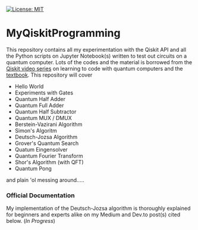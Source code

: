[![License: MIT](https://img.shields.io/badge/License-MIT-yellow.svg)](https://raw.githubusercontent.com/LordVader31/MyQiskitProgramming/main/LICENSE
)

# MyQiskitProgramming

This repository contains all my experimentation with the Qiskit API and all the Python scripts on Jupyter Notebook(s) written to test out circuits on a quantum computer. Lots of the codes and the material is borrowed from the [Qiskit video series](https://www.youtube.com/watch?v=a1NZC5rqQD8&list=PLOFEBzvs-Vvp2xg9-POLJhQwtVktlYGbY) on learning to code with quantum computers and the [textbook](https://qiskit.org/textbook/ch-states/introduction.html). This repository will cover 
* Hello World
* Experiments with Gates
* Quantum Half Adder
* Quantum Full Adder
* Quantum Half Subtractor
* Quantum MUX / DMUX
* Berstein-Vazirani Algorithm
* Simon's Algoritm
* Deutsch-Jozsa Algorithm
* Grover's Quantum Search
* Quatum Eingensolver
* Quantum Fourier Transform
* Shor's Algorithm (with QFT)
* Quantum Pong

and plain 'ol messing around.....

 ### Official Documentation
 
 My implementation of the Deutsch-Jozsa algorithm is thoroughly explained for beginners and experts alike on my Medium and Dev.to post(s) cited below. (_In Progress_)
 



